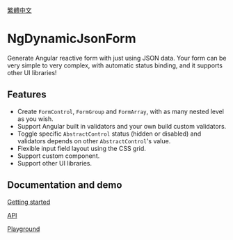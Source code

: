[繁體中文](./README_zh-TW.md)

# NgDynamicJsonForm

Generate Angular reactive form with just using JSON data. Your form can be very simple to very complex, with automatic status binding, and it supports other UI libraries!

## Features

- Create `FormControl`, `FormGroup` and `FormArray`, with as many nested level as you wish.
- Support Angular built in validators and your own build custom validators.
- Toggle specific `AbstractControl` status (hidden or disabled) and validators depends on other `AbstractControl`'s value.
- Flexible input field layout using the CSS grid.
- Support custom component.
- Support other UI libraries.

## Documentation and demo

[Getting started](https://erqk.github.io/ng-dynamic-json-form/getting-started)

[API](https://erqk.github.io/ng-dynamic-json-form/api)

[Playground](https://erqk.github.io/ng-dynamic-json-form/playground)
